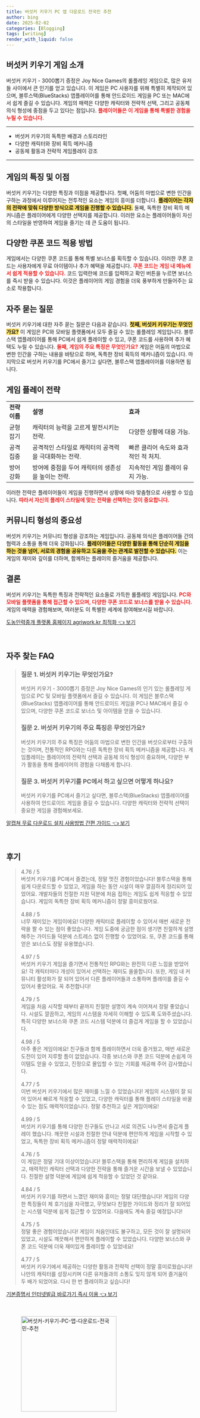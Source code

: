 ```yaml
---
title: 버섯커 키우기 PC 앱 다운로드 전국민 추천
author: bing
date: 2025-02-02
categories: [Blogging]
tags: [writing]
render_with_liquid: false
---
```



<h2 id='버섯커_키우기_게임_소개'>버섯커 키우기 게임 소개</h2>

<p>버섯커 키우기 - 3000뽑기 증정은 Joy Nice Games의 롤플레잉 게임으로, 많은 유저들 사이에서 큰 인기를 얻고 있습니다. 이 게임은 PC 사용자를 위해 특별히 제작되어 있으며, 블루스택(BlueStacks) 앱플레이어를 통해 안드로이드 게임을 PC 또는 MAC에서 쉽게 즐길 수 있습니다. 게임의 매력은 다양한 캐릭터와 전략적 선택, 그리고 공동체 의식 형성에 중점을 두고 있다는 점입니다. <b><span style="color: #ee2323;">플레이어들은 이 게임을 통해 특별한 경험을 누릴 수 있습니다.</span></b></p>

<hr />

<ul>
    <li>버섯커 키우기의 독특한 배경과 스토리라인</li>
    <li>다양한 캐릭터와 장비 획득 메커니즘</li>
    <li>공동체 활동과 전략적 게임플레이 강조</li>
</ul>

<hr />

<h2 id='특징_및_이점'>게임의 특징 및 이점</h2>

<p>버섯커 키우기는 다양한 특징과 이점을 제공합니다. 첫째, 어둠의 마법으로 변한 인간을 구하는 과정에서 이루어지는 전투적인 요소는 게임의 흥미를 더합니다. <b><span style="background-color: #ffe066;">플레이어는 각자의 전략에 맞춰 다양한 방식으로 게임을 진행할 수 있습니다.</span></b> 둘째, 독특한 장비 획득 메커니즘은 플레이어에게 다양한 선택지를 제공합니다. 이러한 요소는 플레이어들이 자신의 스타일을 반영하여 게임을 즐기는 데 큰 도움이 됩니다.</p>

<h2 id='쿠폰코드_적용'>다양한 쿠폰 코드 적용 방법</h2>

<p>게임에서는 다양한 쿠폰 코드를 통해 특별 보너스를 획득할 수 있습니다. 이러한 쿠폰 코드는 사용자에게 무료 아이템이나 추가 혜택을 제공합니다. <b><span style="color: #ee2323;">쿠폰 코드는 게임 내 메뉴에서 쉽게 적용할 수 있습니다.</span></b> 코드 입력란에 코드를 입력하고 확인 버튼을 누르면 보너스를 즉시 받을 수 있습니다. 이것은 플레이어의 게임 경험을 더욱 풍부하게 만들어주는 요소로 작용합니다.</p>

<h2 id='자주_묻는_질문'>자주 묻는 질문</h2>

<p>버섯커 키우기에 대한 자주 묻는 질문은 다음과 같습니다. <b><span style="background-color: #ffe066;">첫째, 버섯커 키우기는 무엇인가요?</span></b> 이 게임은 PC와 모바일 플랫폼에서 모두 즐길 수 있는 롤플레잉 게임입니다. 블루스택 앱플레이어를 통해 PC에서 쉽게 플레이할 수 있고, 쿠폰 코드를 사용하여 추가 혜택도 누릴 수 있습니다. <b><span style="color: #ee2323;">둘째, 게임의 주요 특징은 무엇인가요?</span></b> 게임은 어둠의 마법으로 변한 인간을 구하는 내용을 바탕으로 하며, 독특한 장비 획득의 메커니즘이 있습니다. 마지막으로 버섯커 키우기를 PC에서 즐기고 싶다면, 블루스택 앱플레이어를 이용하면 됩니다.</p>

<h2 id='게임_플레이_전략'>게임 플레이 전략</h2>

<table>
    <tr>
        <td><b>전략 이름</b></td>
        <td><b>설명</b></td>
        <td><b>효과</b></td>
    </tr>
    <tr>
        <td>균형 잡기</td>
        <td>캐릭터의 능력을 고르게 발전시키는 전략.</td>
        <td>다양한 상황에 대응 가능.</td>
    </tr>
    <tr>
        <td>공격 집중</td>
        <td>공격적인 스타일로 캐릭터의 공격력을 극대화하는 전략.</td>
        <td>빠른 클리어 속도와 효과적인 적 처치.</td>
    </tr>
    <tr>
        <td>방어 강화</td>
        <td>방어에 중점을 두어 캐릭터의 생존성을 높이는 전략.</td>
        <td>지속적인 게임 플레이 유지 가능.</td>
    </tr>
</table>

<p>이러한 전략은 플레이어들이 게임을 진행하면서 상황에 따라 맞춤형으로 사용할 수 있습니다. <b><span style="color: #ee2323;">따라서 자신의 플레이 스타일에 맞는 전략을 선택하는 것이 중요합니다.</span></b></p>

<h2 id='커뮤니티_형성'>커뮤니티 형성의 중요성</h2>

<p>버섯커 키우기는 커뮤니티 형성을 강조하는 게임입니다. 공동체 의식은 플레이어들 간의 협력과 소통을 통해 더욱 강화됩니다. <b><span style="background-color: #ffe066;">플레이어들은 다양한 활동을 통해 단순히 게임을 하는 것을 넘어, 서로의 경험을 공유하고 도움을 주는 관계로 발전할 수 있습니다.</span></b> 이는 게임의 재미와 깊이를 더하며, 함께하는 플레이의 즐거움을 제공합니다.</p>

<h2 id='결론'>결론</h2>

<p>버섯커 키우기는 독특한 특징과 전략적인 요소들로 가득한 롤플레잉 게임입니다. <b><span style="color: #ee2323;">PC와 모바일 플랫폼을 통해 접근할 수 있으며, 다양한 쿠폰 코드로 보너스를 받을 수 있습니다.</span></b> 게임의 매력을 경험해보며, 여러분도 이 특별한 세계에 참여해보시길 바랍니다.</p>


<p><a class="click-button" title="도농인력중개 플랫폼 홈페이지 agriwork.kr 최적화" href="https://greenforu.github.io/posts/%EB%8F%84%EB%86%8D%EC%9D%B8%EB%A0%A5%EC%A4%91%EA%B0%9C-%ED%94%8C%EB%9E%AB%ED%8F%BC-%ED%99%88%ED%8E%98%EC%9D%B4%EC%A7%80-agriwork.kr-%EC%B5%9C%EC%A0%81%ED%99%94/" rel="dofollow">도농인력중개 플랫폼 홈페이지 agriwork.kr 최적화 👈 보기</a></p><br>
<h2 id='자주_찾는_FAQ'>자주 찾는 FAQ</h2>
<div itemscope="" itemtype="https://schema.org/FAQPage">
<blockquote>
<div itemscope="" itemprop="mainEntity" itemtype="https://schema.org/Question">
<h3 itemprop="name">질문 1. 버섯커 키우기는 무엇인가요?</h3>
<div itemscope="" itemprop="acceptedAnswer" itemtype="https://schema.org/Answer">
<span itemprop="text">
<p>버섯커 키우기 - 3000뽑기 증정은 Joy Nice Games의 인기 있는 롤플레잉 게임으로 PC 및 모바일 플랫폼에서 즐길 수 있습니다. 이 게임은 블루스택(BlueStacks) 앱플레이어를 통해 안드로이드 게임을 PC나 MAC에서 즐길 수 있으며, 다양한 쿠폰 코드로 보너스 및 아이템을 얻을 수 있습니다.</p>
</span>
</div>
</div>
<div itemscope="" itemprop="mainEntity" itemtype="https://schema.org/Question">
<h3 itemprop="name">질문 2. 버섯커 키우기의 주요 특징은 무엇인가요?</h3>
<div itemscope="" itemprop="acceptedAnswer" itemtype="https://schema.org/Answer">
<span itemprop="text">
<p>버섯커 키우기의 주요 특징은 어둠의 마법으로 변한 인간을 버섯으로부터 구출하는 것이며, 전통적인 RPG와는 다른 독특한 장비 획득 메커니즘을 제공합니다. 게임플레이는 플레이어의 전략적 선택과 공동체 의식 형성이 중요하며, 다양한 부가 활동을 통해 플레이어의 경험을 다채롭게 합니다.</p>
</span>
</div>
</div>
<div itemscope="" itemprop="mainEntity" itemtype="https://schema.org/Question">
<h3 itemprop="name">질문 3. 버섯커 키우기를 PC에서 하고 싶으면 어떻게 하나요?</h3>
<div itemscope="" itemprop="acceptedAnswer" itemtype="https://schema.org/Answer">
<span itemprop="text">
<p>버섯커 키우기를 PC에서 즐기고 싶다면, 블루스택(BlueStacks) 앱플레이어를 사용하여 안드로이드 게임을 즐길 수 있습니다. 다양한 캐릭터와 전략적 선택이 중요한 게임을 경험해보세요.</p>
</span>
</div>
</div>
</blockquote>
</div>
<p><a class="click-button" title="알캡쳐 무료 다운로드 설치 사용방법 간편 가이드" href="https://greenforu.github.io/posts/%EC%95%8C%EC%BA%A1%EC%B3%90-%EB%AC%B4%EB%A3%8C-%EB%8B%A4%EC%9A%B4%EB%A1%9C%EB%93%9C-%EC%84%A4%EC%B9%98-%EC%82%AC%EC%9A%A9%EB%B0%A9%EB%B2%95-%EA%B0%84%ED%8E%B8-%EA%B0%80%EC%9D%B4%EB%93%9C/" rel="dofollow">알캡쳐 무료 다운로드 설치 사용방법 간편 가이드 👈 보기</a></p><br>
<h2 id='후기'>후기</h2>
<div itemscope itemtype="https://schema.org/Product">
  <blockquote>
  <div itemprop="review" itemscope itemtype="https://schema.org/Review">
      <div itemprop="reviewRating" itemscope itemtype="https://schema.org/Rating"> <span itemprop="ratingValue">4.76</span> / <span itemprop="bestRating">5</span> </div>
      <span itemprop="reviewBody">버섯커 키우기를 PC에서 즐겼는데, 정말 멋진 경험이었습니다! 블루스택을 통해 쉽게 다운로드할 수 있었고, 게임을 하는 동안 시설이 매우 깔끔하게 정리되어 있었어요. 개발자들의 친절한 지원 덕분에 처음 접하는 게임도 쉽게 적응할 수 있었습니다. 게임의 독특한 장비 획득 메커니즘이 정말 흥미로웠어요.</span>
  </div>
  <br>
  <div itemprop="review" itemscope itemtype="https://schema.org/Review">
      <div itemprop="reviewRating" itemscope itemtype="https://schema.org/Rating"> <span itemprop="ratingValue">4.88</span> / <span itemprop="bestRating">5</span> </div>
      <span itemprop="reviewBody">너무 재미있는 게임이에요! 다양한 캐릭터로 플레이할 수 있어서 매번 새로운 전략을 짤 수 있는 점이 좋았습니다. 게임 도중에 궁금한 점이 생기면 친절하게 설명해주는 가이드들 덕분에 스트레스 없이 진행할 수 있었어요. 또, 쿠폰 코드를 통해 얻은 보너스도 정말 유용했습니다.</span>
  </div>
  <br>
  <div itemprop="review" itemscope itemtype="https://schema.org/Review">
      <div itemprop="reviewRating" itemscope itemtype="https://schema.org/Rating"> <span itemprop="ratingValue">4.97</span> / <span itemprop="bestRating">5</span> </div>
      <span itemprop="reviewBody">버섯커 키우기 게임을 즐기면서 전통적인 RPG와는 완전히 다른 느낌을 받았어요! 각 캐릭터마다 개성이 있어서 선택하는 재미도 쏠쏠합니다. 또한, 게임 내 커뮤니티 활성화가 잘 되어 있어서 다른 플레이어들과 소통하며 플레이를 즐길 수 있어서 좋았어요. 꼭 추천합니다!</span>
  </div>
  <br>
  <div itemprop="review" itemscope itemtype="https://schema.org/Review">
      <div itemprop="reviewRating" itemscope itemtype="https://schema.org/Rating"> <span itemprop="ratingValue">4.79</span> / <span itemprop="bestRating">5</span> </div>
      <span itemprop="reviewBody">게임을 처음 시작할 때부터 끝까지 친절한 설명이 계속 이어져서 정말 좋았습니다. 시설도 깔끔하고, 게임의 시스템을 자세히 이해할 수 있도록 도와주셨습니다. 특히 다양한 보너스와 쿠폰 코드 시스템 덕분에 더 즐겁게 게임을 할 수 있었습니다.</span>
  </div>
  <br>
  <div itemprop="review" itemscope itemtype="https://schema.org/Review">
      <div itemprop="reviewRating" itemscope itemtype="https://schema.org/Rating"> <span itemprop="ratingValue">4.98</span> / <span itemprop="bestRating">5</span> </div>
      <span itemprop="reviewBody">아주 좋은 게임이에요! 친구들과 함께 플레이하면서 더욱 즐거웠고, 매번 새로운 도전이 있어 지루할 틈이 없었습니다. 각종 보너스와 쿠폰 코드 덕분에 손쉽게 아이템도 얻을 수 있었고, 진정으로 몰입할 수 있는 기회를 제공해 주어 감사했습니다.</span>
  </div>
  <br>
  <div itemprop="review" itemscope itemtype="https://schema.org/Review">
      <div itemprop="reviewRating" itemscope itemtype="https://schema.org/Rating"> <span itemprop="ratingValue">4.77</span> / <span itemprop="bestRating">5</span> </div>
      <span itemprop="reviewBody">이번 버섯커 키우기에서 많은 재미를 느낄 수 있었습니다! 게임의 시스템이 잘 되어 있어서 빠르게 적응할 수 있었고, 다양한 캐릭터를 통해 플레이 스타일을 바꿀 수 있는 점도 매력적이었습니다. 정말 추천하고 싶은 게임이에요!</span>
  </div>
  <br>
  <div itemprop="review" itemscope itemtype="https://schema.org/Review">
      <div itemprop="reviewRating" itemscope itemtype="https://schema.org/Rating"> <span itemprop="ratingValue">4.99</span> / <span itemprop="bestRating">5</span> </div>
      <span itemprop="reviewBody">버섯커 키우기를 통해 다양한 친구들도 만나고 서로 의견도 나누면서 즐겁게 플레이 했습니다. 깨끗한 시설과 친절한 안내 덕분에 편안하게 게임을 시작할 수 있었고, 독특한 장비 획득 메커니즘이 정말 매력적이에요!</span>
  </div>
  <br>
  <div itemprop="review" itemscope itemtype="https://schema.org/Review">
      <div itemprop="reviewRating" itemscope itemtype="https://schema.org/Rating"> <span itemprop="ratingValue">4.76</span> / <span itemprop="bestRating">5</span> </div>
      <span itemprop="reviewBody">이 게임은 정말 기대 이상이었습니다! 블루스택을 통해 편리하게 게임을 설치하고, 매력적인 캐릭터 선택과 다양한 전략을 통해 즐거운 시간을 보낼 수 있었습니다. 친절한 설명 덕분에 게임에 쉽게 적응할 수 있었던 것 같아요.</span>
  </div>
  <br>
  <div itemprop="review" itemscope itemtype="https://schema.org/Review">
      <div itemprop="reviewRating" itemscope itemtype="https://schema.org/Rating"> <span itemprop="ratingValue">4.84</span> / <span itemprop="bestRating">5</span> </div>
      <span itemprop="reviewBody">버섯커 키우기를 하면서 느꼈던 재미와 흥미는 정말 대단했습니다! 게임의 다양한 특징들이 제 호기심을 자극했고, 무엇보다 친절한 가이드와 정리가 잘 되어있는 시스템 덕분에 쉽게 접근할 수 있었어요. 다음에도 계속 즐길 예정입니다!</span>
  </div>
  <br>
  <div itemprop="review" itemscope itemtype="https://schema.org/Review">
      <div itemprop="reviewRating" itemscope itemtype="https://schema.org/Rating"> <span itemprop="ratingValue">4.75</span> / <span itemprop="bestRating">5</span> </div>
      <span itemprop="reviewBody">정말 좋은 경험이었습니다! 게임이 처음인데도 불구하고, 모든 것이 잘 설명되어 있었고, 시설도 깨끗해서 편안하게 플레이할 수 있었습니다. 다양한 보너스와 쿠폰 코드 덕분에 더욱 재미있게 플레이할 수 있었네요!</span>
  </div>
  <br>
  <div itemprop="review" itemscope itemtype="https://schema.org/Review">
      <div itemprop="reviewRating" itemscope itemtype="https://schema.org/Rating"> <span itemprop="ratingValue">4.77</span> / <span itemprop="bestRating">5</span> </div>
      <span itemprop="reviewBody">버섯커 키우기에서 제공하는 다양한 활동과 전략적 선택이 정말 흥미로웠습니다! 나만의 캐릭터를 성장시키며 다른 유저들과의 소통도 잊지 않게 되어 즐거움이 두 배가 되었어요. 다시 한 번 플레이하고 싶습니다!</span>
  </div>
  </blockquote>
</div>
<p><a class="click-button" title="기본증명서 인터넷발급 바로가기 즉시 이용" href="https://greenforu.github.io/posts/%EA%B8%B0%EB%B3%B8%EC%A6%9D%EB%AA%85%EC%84%9C-%EC%9D%B8%ED%84%B0%EB%84%B7%EB%B0%9C%EA%B8%89-%EB%B0%94%EB%A1%9C%EA%B0%80%EA%B8%B0-%EC%A6%89%EC%8B%9C-%EC%9D%B4%EC%9A%A9/" rel="dofollow">기본증명서 인터넷발급 바로가기 즉시 이용 👈 보기</a></p><br>
<figure class="image"><img src="https://greenforu.github.io/assets/img/thumbnail/버섯커-키우기-PC-앱-다운로드-전국민-추천.webp" alt="버섯커-키우기-PC-앱-다운로드-전국민-추천" width="256" height="256"></figure>